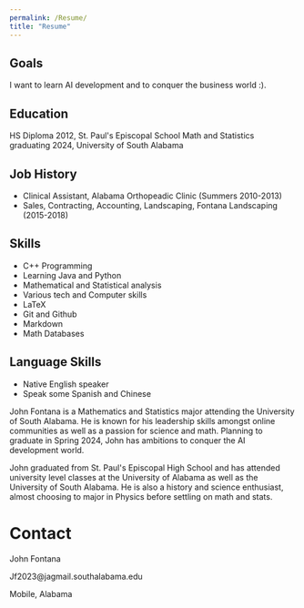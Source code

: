 ```yaml
---
permalink: /Resume/
title: "Resume"
---
```

## Goals

I want to learn AI development and to conquer the business world :). 

## Education
HS Diploma 2012, St. Paul's Episcopal School
Math and Statistics graduating 2024, University of South Alabama 

## Job History

- Clinical Assistant, Alabama Orthopeadic Clinic (Summers 2010-2013)
- Sales, Contracting, Accounting, Landscaping, Fontana Landscaping (2015-2018)

## Skills

- C++ Programming
- Learning Java and Python
- Mathematical and Statistical analysis
- Various tech and Computer skills
- LaTeX
- Git and Github
- Markdown
- Math Databases


## Language Skills

- Native English speaker
- Speak some Spanish and Chinese


John Fontana is a Mathematics and Statistics major attending the University of South Alabama.  He is known for his leadership skills amongst online communities as well as a passion for science and math.  Planning to graduate in Spring 2024, John has ambitions to conquer the AI development world.  

John graduated from St. Paul's Episcopal High School and has attended university level classes at the University of Alabama as well as the University of South Alabama.  He is also a history and science enthusiast, almost choosing to major in Physics before settling on math and stats.  

<h1> Contact </h1>

<p>John Fontana</p>

<p>Jf2023@jagmail.southalabama.edu</p>
Mobile, Alabama